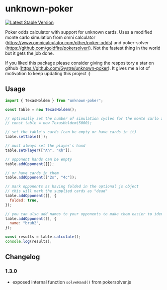 # unknown-poker

[![Latest Stable Version](https://img.shields.io/npm/v/unknown-poker.svg)](https://www.npmjs.com/package/unknown-poker)

Poker odds calculator with support for unknown cards. Uses a modified monte carlo simulation from omni calculator (https://www.omnicalculator.com/other/poker-odds) and poker-solver (https://github.com/goldfire/pokersolver/). Not the fastest thing in the world but it gets the job done.

If you liked this package please consider giving the respository a star on github (https://github.com/Gystre/unknown-poker). It gives me a lot of motivation to keep updating this project :)

## Usage

```js
import { TexasHoldem } from "unknown-poker";

const table = new TexasHoldem();

// optionally set the number of simulation cycles for the monte carlo algorithm
// const table = new TexasHoldem(5000);

// set the table's cards (can be empty or have cards in it)
table.setTable([]);

// must always set the player's hand
table.setPlayer(["Ah", "Kh"]);

// opponent hands can be empty
table.addOpponent([]);

// or have cards in them
table.addOpponent(["2s", "4c"]);

// mark opponents as having folded in the optional js object
// this will mark the supplied cards as "dead"
table.addOpponent([], {
  folded: true,
});

// you can also add names to your opponents to make them easier to identify in the results
table.addOpponent([], {
  name: "bruh2",
});

const results = table.calculate();
console.log(results);
```

## Changelog

### 1.3.0

- exposed internal function `solveHand()` from pokersolver.js

